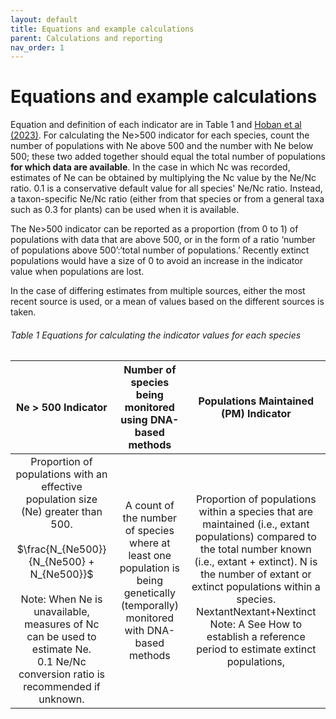 ```yaml
---
layout: default
title: Equations and example calculations
parent: Calculations and reporting
nav_order: 1
---
```


# Equations and example calculations 

Equation and definition of each indicator are in Table 1 and [Hoban et al (2023)](https://conbio.onlinelibrary.wiley.com/doi/10.1111/conl.12953). For calculating the Ne>500 indicator for each species, count the number of populations with Ne above 500 and the number with Ne below 500; these two added together should equal the total number of populations **for which data are available**. In the case in which Nc was recorded, estimates of Ne can be obtained by multiplying the Nc value by the Ne/Nc ratio. 0.1 is a conservative default value for all species' Ne/Nc ratio. Instead, a taxon-specific Ne/Nc ratio (either from that species or from a general taxa such as 0.3 for plants) can be used when it is available. 

The Ne>500 indicator can be reported as a proportion (from 0 to 1) of populations with data that are above 500, or in the form of a ratio ‘number of populations above 500’:‘total number of populations.’ Recently extinct populations would have a size of 0 to avoid an increase in the indicator value when populations are lost.

In the case of differing estimates from multiple sources, either the most recent source is used, or a mean of values based on the different sources is taken.

###### Table 1 Equations for calculating the indicator values for each species
|                                                                                                                                 Ne > 500 Indicator                                                                                                                                |                                     Number of species being monitored using DNA-based methods                                     |                                                                                                                                                   Populations Maintained (PM) Indicator                                                                                                                                                   |
|:---------------------------------------------------------------------------------------------------------------------------------------------------------------------------------------------------------------------------------------------------------------------------------:|:---------------------------------------------------------------------------------------------------------------------------------:|:-----------------------------------------------------------------------------------------------------------------------------------------------------------------------------------------------------------------------------------------------------------------------------------------------------------------------------------------:|
| Proportion of populations with an effective population size (Ne) greater than 500. <br><br>$\frac{N_{Ne500}}{N_{Ne500} + N_{Ne500}}$<br><br>Note: When Ne is unavailable, measures of Nc can be used to estimate Ne.<br>0.1 Ne/Nc conversion ratio is recommended if unknown. | A count of the number of species where at least one population is being genetically (temporally) monitored with DNA-based methods | Proportion of populations within a species that are maintained (i.e., extant populations) compared to the total number known (i.e., extant + extinct). N is the number of extant or extinct populations within a species.<br>NextantNextant+Nextinct<br>Note:  A See How to establish a reference period to estimate extinct populations, |